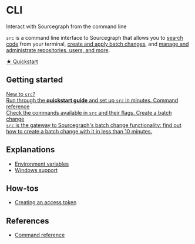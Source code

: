 # CLI

<p class="subtitle">Interact with Sourcegraph from the command line</p>

<p class="lead">
  <code>src</code> is a command line interface to Sourcegraph that allows you to <a href="../code_search">search code</a> from your terminal, <a href="../batch_changes">create and apply batch changes</a>, and <a href="../admin">manage and administrate repositories, users, and more</a>.
</p>

<div class="cta-group">
  <a class="btn btn-primary" href="quickstart">★ Quickstart</a>
</div>

## Getting started

<div class="getting-started">
  <a href="quickstart" class="btn" alt="Run through the Quickstart guide">
    <span>New to <code>src</code>?</span>
    <br />
    Run through the <b>quickstart guide</b> and set up <code>src</code> in minutes.
  </a>

  <a href="references" class="btn" alt="Read the src reference">
    <span>Command reference</span>
    <br />
    Check the commands available in <code>src</code> and their flags.
  </a>

  <a href="../batch_changes/quickstart" class="btn" alt="Create a batch change">
    <span>Create a batch change</span>
    <br />
    <code>src</code> is the gateway to Sourcegraph's batch change functionality: find out how to create a batch change with it in less than 10 minutes.
  </a>
</div>

## Explanations

- [Environment variables](explanations/env.md)
- [Windows support](explanations/windows.md)

## How-tos

- [Creating an access token](how-tos/creating_an_access_token.md)

## References

- [Command reference](references/index.md)
